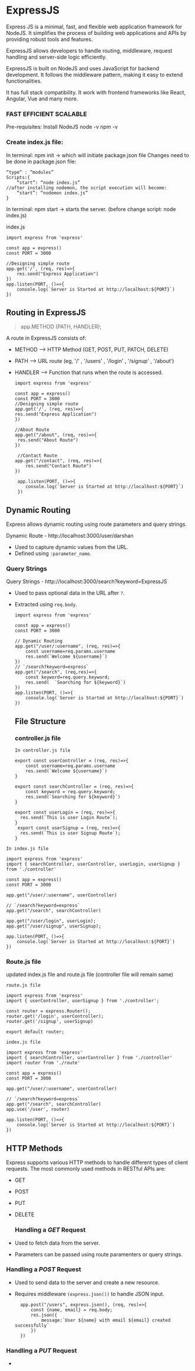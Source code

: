# ExpressJS

Express JS is a minimal, fast, and flexible web application framework for NodeJS. It simplifies the process of building web applications and APIs by providing robust tools and features.

ExpressJS allows developers to handle routing, middleware, request handling and server-side logic efficiently.

ExpressJS is built on NodeJS and uses JavaScript for backend development. It follows the middleware pattern, making it easy to extend functionalities.

It has full stack compatibility. It work with frontend frameworks like React, Angular, Vue and many more.

### FAST		EFFICIENT		SCALABLE

Pre-requisites:
Install NodeJS
node -v
npm -v

### Create index.js file:
In terminal: npm init → which will initiate package.json file
Changes need to be done in package.json file:

    “type” : ”modules”
    Scripts:{
    	“start”: “node index.js” 		
    //after installing nodemon, the script execution will become:
    	“start”: “nodemon index.js”
    }

In terminal: npm start      	→ starts the server. (before change script: node index.js)

index.js

    import express from 'express'
    
    const app = express()
    const PORT = 3000
    
    //Designing simple route
    app.get('/', (req, res)=>{
        res.send("Express Application")
    })
    app.listen(PORT, ()=>{
        console.log(`Server is Started at http://localhost:${PORT}`)
    })

## Routing in ExpressJS
 > app.METHOD (PATH, HANDLER);

A route in ExpressJS consists of:
- METHOD --> HTTP Method (GET, POST, PUT, PATCH, DELETE)
- PATH --> URL route (eg, '/' , '/users' , '/login' , '/signup' , '/about') 
- HANDLER --> Function that runs when the route is accessed.


      import express from 'express'
        
      const app = express()
      const PORT = 3000
      //Designing simple route
      app.get('/', (req, res)=>{
      res.send("Express Application")
      })
            
      //About Route
      app.get("/about", (req, res)=>{
       res.send("About Route")
      })
            
       //Contact Route
      app.get("/contact", (req, res)=>{
          res.send("Contact Route")
      })
            
       app.listen(PORT, ()=>{
          console.log(`Server is Started at http://localhost:${PORT}`)
       })

## Dynamic Routing

Express allows dynamic routing using route parameters and query strings.

Dynamic Route - http://localhost:3000/user/darshan
- Used to capture dynamic values from the URL.
- Defined using `:parameter_name`.

### Query Strings
Query Strings - http://localhost:3000/search?keyword=ExpressJS

- Used to pass optional data in the URL after `?`.
- Extracted using `req.body`.

      import express from 'express'
      
      const app = express()
      const PORT = 3000
    
      // Dynamic Routing
      app.get("/user/:username", (req, res)=>{
          const username=req.params.username
          res.send(`Welcome ${username}`)
      })
      // `/search?keyword=express`
      app.get("/search", (req,res)=>{
          const keyword=req.query.keyword;
          res.send(  `Searching for ${keyword}`)
      })
      app.listen(PORT, ()=>{
          console.log(`Server is Started at http://localhost:${PORT}`)
      })

  ## File Structure

  ### controller.js file

  `In controller.js file`

      export const userController = (req, res)=>{
          const username=req.params.username
          res.send(`Welcome ${username}`)
      }
    
      export const searchController = (req, res)=>{
          const keyword = req.query.keyword;
          res.send(`Searching for ${keyword}`)
      }

      export const userLogin = (req, res)=>{
        res.send(`This is user Login Route`);
      }
       export const userSignup = (req, res)=>{
        res.send(`This is user Signup Route`);
      }
`In index.js file`

    import express from 'express'
    import { searchController, userController, userLogin, userSignup } from './controller'
    
    const app = express()
    const PORT = 3000
    
    app.get("/user/:username", userController)
    
    // `/search?keyword=express`
    app.get("/search", searchController)

    app.get("/user/login", userLogin);
    app.get("/user/signup", userSignup);
    
    app.listen(PORT, ()=>{
        console.log(`Server is Started at http://localhost:${PORT}`)
    })
### Route.js file
updated index.js file and route.js file (controller file will remain same)

`route.js file`

    import express from 'express'
    import { userController, userSignup } from './controller';
    
    const router = express.Router();
    router.get('/login', userController);
    router.get('/signup', userSignup)
    
    export default router;
    
`index.js file`

    import express from 'express'
    import { searchController, userController } from './controller'
    import router from './route'
    
    const app = express()
    const PORT = 3000
    
    app.get("/user/:username", userController)
    
    // `/search?keyword=express`
    app.get("/search", searchController)
    app.use('/user', router)
    
    app.listen(PORT, ()=>{
        console.log(`Server is Started at http://localhost:${PORT}`)
    })
## HTTP Methods
Express supports various HTTP methods to handle different types of client requests. The most commonly used methods in RESTful APIs are:
- GET
- POST
- PUT
- DELETE

  ### Handling a *GET* Request

- Used to fetch data from the server.
- Parameters can be passed using route paramenters or query strings.

### Handling a *POST* Request

- Used to send data to the server and create a new resource.
- Requires middleware `(express.json())` to handle JSON input.

        app.post("/users", express.json(), (req, res)=>{
            const {name, email} = req.body;
            res.json({
                message:`User ${name} with email ${email} created successfully`
            })
        })

### Handling a *PUT* Request

- 
